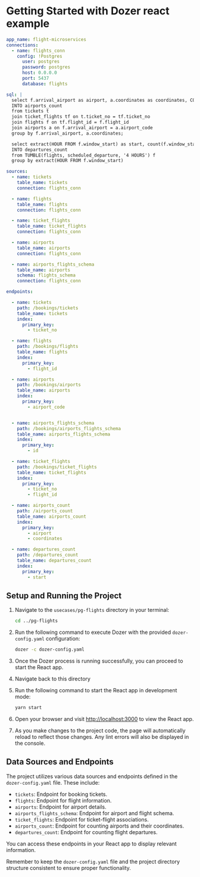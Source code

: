 # Getting Started with Dozer react example

```yaml
app_name: flight-microservices
connections:
  - name: flights_conn
    config: !Postgres
      user: postgres
      password: postgres
      host: 0.0.0.0
      port: 5437
      database: flights

sql: |
  select f.arrival_airport as airport, a.coordinates as coordinates, COUNT(t.ticket_no) as tickets
  INTO airports_count
  from tickets t
  join ticket_flights tf on t.ticket_no = tf.ticket_no
  join flights f on tf.flight_id = f.flight_id
  join airports a on f.arrival_airport = a.airport_code
  group by f.arrival_airport, a.coordinates;

  select extract(HOUR FROM f.window_start) as start, count(f.window_start) as dep_count
  INTO departures_count
  from TUMBLE(flights, scheduled_departure, '4 HOURS') f
  group by extract(HOUR FROM f.window_start)

sources:
  - name: tickets
    table_name: tickets
    connection: flights_conn

  - name: flights
    table_name: flights
    connection: flights_conn

  - name: ticket_flights
    table_name: ticket_flights
    connection: flights_conn

  - name: airports
    table_name: airports
    connection: flights_conn

  - name: airports_flights_schema
    table_name: airports
    schema: flights_schema
    connection: flights_conn

endpoints:

  - name: tickets
    path: /bookings/tickets
    table_name: tickets
    index:
      primary_key:
        - ticket_no

  - name: flights
    path: /bookings/flights
    table_name: flights
    index:
      primary_key:
        - flight_id

  - name: airports
    path: /bookings/airports
    table_name: airports
    index:
      primary_key:
        - airport_code


  - name: airports_flights_schema
    path: /bookings/airports_flights_schema
    table_name: airports_flights_schema
    index:
      primary_key:
        - id

  - name: ticket_flights
    path: /bookings/ticket_flights
    table_name: ticket_flights
    index:
      primary_key:
        - ticket_no
        - flight_id

  - name: airports_count
    path: /airports_count
    table_name: airports_count
    index:
      primary_key:
        - airport
        - coordinates

  - name: departures_count
    path: /departures_count
    table_name: departures_count
    index:
      primary_key:
        - start
```

## Setup and Running the Project

1. Navigate to the `usecases/pg-flights` directory in your terminal:

    ```bash
    cd ../pg-flights
    ```

2. Run the following command to execute Dozer with the provided `dozer-config.yaml` configuration:

    ```bash
    dozer -c dozer-config.yaml
    ```

3. Once the Dozer process is running successfully, you can proceed to start the React app.

4. Navigate back to this directory

5. Run the following command to start the React app in development mode:

    ```bash
    yarn start
    ```

6. Open your browser and visit [http://localhost:3000](http://localhost:3000) to view the React app.

7. As you make changes to the project code, the page will automatically reload to reflect those changes. Any lint errors will also be displayed in the console.

## Data Sources and Endpoints

The project utilizes various data sources and endpoints defined in the `dozer-config.yaml` file. These include:

- `tickets`: Endpoint for booking tickets.
- `flights`: Endpoint for flight information.
- `airports`: Endpoint for airport details.
- `airports_flights_schema`: Endpoint for airport and flight schema.
- `ticket_flights`: Endpoint for ticket-flight associations.
- `airports_count`: Endpoint for counting airports and their coordinates.
- `departures_count`: Endpoint for counting flight departures.

You can access these endpoints in your React app to display relevant information.

Remember to keep the `dozer-config.yaml` file and the project directory structure consistent to ensure proper functionality.
